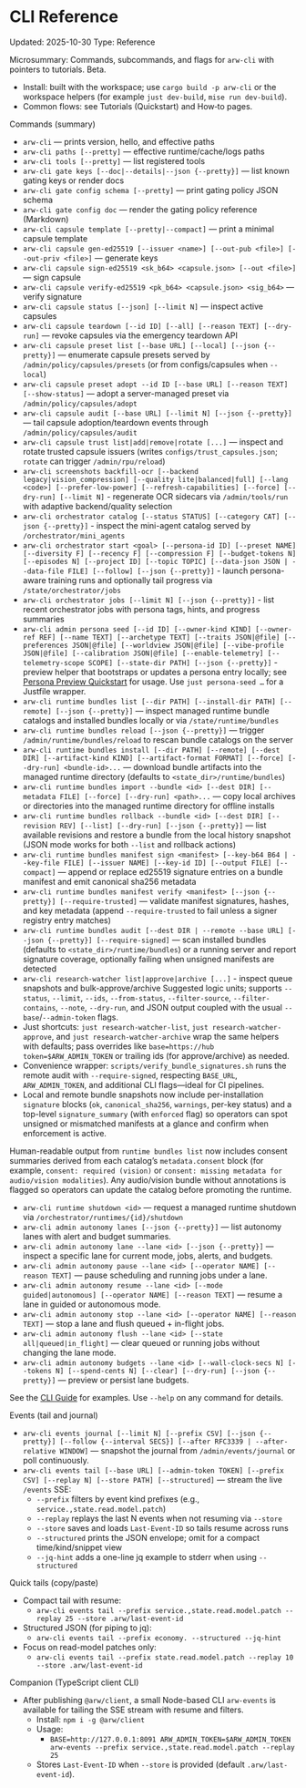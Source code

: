 # CLI Reference
Updated: 2025-10-30
Type: Reference

Microsummary: Commands, subcommands, and flags for `arw-cli` with pointers to tutorials. Beta.

- Install: built with the workspace; use `cargo build -p arw-cli` or the workspace helpers (for example `just dev-build`, `mise run dev-build`).
- Common flows: see Tutorials (Quickstart) and How‑to pages.

Commands (summary)
- `arw-cli` — prints version, hello, and effective paths
- `arw-cli paths [--pretty]` — effective runtime/cache/logs paths
- `arw-cli tools [--pretty]` — list registered tools
- `arw-cli gate keys [--doc|--details|--json {--pretty}]` — list known gating keys or render docs
- `arw-cli gate config schema [--pretty]` — print gating policy JSON schema
- `arw-cli gate config doc` — render the gating policy reference (Markdown)
- `arw-cli capsule template [--pretty|--compact]` — print a minimal capsule template
- `arw-cli capsule gen-ed25519 [--issuer <name>] [--out-pub <file>] [--out-priv <file>]` — generate keys
- `arw-cli capsule sign-ed25519 <sk_b64> <capsule.json> [--out <file>]` — sign capsule
- `arw-cli capsule verify-ed25519 <pk_b64> <capsule.json> <sig_b64>` — verify signature
- `arw-cli capsule status [--json] [--limit N]` — inspect active capsules
- `arw-cli capsule teardown [--id ID] [--all] [--reason TEXT] [--dry-run]` — revoke capsules via the emergency teardown API
- `arw-cli capsule preset list [--base URL] [--local] [--json {--pretty}]` — enumerate capsule presets served by `/admin/policy/capsules/presets` (or from configs/capsules when `--local`)
- `arw-cli capsule preset adopt --id ID [--base URL] [--reason TEXT] [--show-status]` — adopt a server-managed preset via `/admin/policy/capsules/adopt`
- `arw-cli capsule audit [--base URL] [--limit N] [--json {--pretty}]` — tail capsule adoption/teardown events through `/admin/policy/capsules/audit`
- `arw-cli capsule trust list|add|remove|rotate [...]` — inspect and rotate trusted capsule issuers (writes `configs/trust_capsules.json`; `rotate` can trigger `/admin/rpu/reload`)
- `arw-cli screenshots backfill-ocr [--backend legacy|vision_compression] [--quality lite|balanced|full] [--lang <code>] [--prefer-low-power] [--refresh-capabilities] [--force] [--dry-run] [--limit N]` - regenerate OCR sidecars via `/admin/tools/run` with adaptive backend/quality selection
- `arw-cli orchestrator catalog [--status STATUS] [--category CAT] [--json {--pretty}]` - inspect the mini-agent catalog served by `/orchestrator/mini_agents`
- `arw-cli orchestrator start <goal> [--persona-id ID] [--preset NAME] [--diversity F] [--recency F] [--compression F] [--budget-tokens N] [--episodes N] [--project ID] [--topic TOPIC] [--data-json JSON | --data-file FILE] [--follow] [--json {--pretty}]` - launch persona-aware training runs and optionally tail progress via `/state/orchestrator/jobs`
- `arw-cli orchestrator jobs [--limit N] [--json {--pretty}]` - list recent orchestrator jobs with persona tags, hints, and progress summaries
- `arw-cli admin persona seed [--id ID] [--owner-kind KIND] [--owner-ref REF] [--name TEXT] [--archetype TEXT] [--traits JSON|@file] [--preferences JSON|@file] [--worldview JSON|@file] [--vibe-profile JSON|@file] [--calibration JSON|@file] [--enable-telemetry] [--telemetry-scope SCOPE] [--state-dir PATH] [--json {--pretty}]` - preview helper that bootstraps or updates a persona entry locally; see [Persona Preview Quickstart](../guide/persona_quickstart.md) for usage. Use `just persona-seed …` for a Justfile wrapper.
- `arw-cli runtime bundles list [--dir PATH] [--install-dir PATH] [--remote] [--json {--pretty}]` — inspect managed runtime bundle catalogs and installed bundles locally or via `/state/runtime/bundles`
- `arw-cli runtime bundles reload [--json {--pretty}]` — trigger `/admin/runtime/bundles/reload` to rescan bundle catalogs on the server
- `arw-cli runtime bundles install [--dir PATH] [--remote] [--dest DIR] [--artifact-kind KIND] [--artifact-format FORMAT] [--force] [--dry-run] <bundle-id>...` — download bundle artifacts into the managed runtime directory (defaults to `<state_dir>/runtime/bundles`)
- `arw-cli runtime bundles import --bundle <id> [--dest DIR] [--metadata FILE] [--force] [--dry-run] <path>...` — copy local archives or directories into the managed runtime directory for offline installs
- `arw-cli runtime bundles rollback --bundle <id> [--dest DIR] [--revision REV] [--list] [--dry-run] [--json {--pretty}]` — list available revisions and restore a bundle from the local history snapshot (JSON mode works for both `--list` and rollback actions)
- `arw-cli runtime bundles manifest sign <manifest> [--key-b64 B64 | --key-file FILE] [--issuer NAME] [--key-id ID] [--output FILE] [--compact]` — append or replace ed25519 signature entries on a bundle manifest and emit canonical sha256 metadata
- `arw-cli runtime bundles manifest verify <manifest> [--json {--pretty}] [--require-trusted]` — validate manifest signatures, hashes, and key metadata (append `--require-trusted` to fail unless a signer registry entry matches)
- `arw-cli runtime bundles audit [--dest DIR | --remote --base URL] [--json {--pretty}] [--require-signed]` — scan installed bundles (defaults to `<state_dir>/runtime/bundles`) or a running server and report signature coverage, optionally failing when unsigned manifests are detected
- `arw-cli research-watcher list|approve|archive [...]` - inspect queue snapshots and bulk-approve/archive Suggested logic units; supports `--status`, `--limit`, `--ids`, `--from-status`, `--filter-source`, `--filter-contains`, `--note`, `--dry-run`, and JSON output coupled with the usual `--base`/`--admin-token` flags.
- Just shortcuts: `just research-watcher-list`, `just research-watcher-approve`, and `just research-watcher-archive` wrap the same helpers with defaults; pass overrides like `base=https://hub token=$ARW_ADMIN_TOKEN` or trailing ids (for approve/archive) as needed.
- Convenience wrapper: `scripts/verify_bundle_signatures.sh` runs the remote audit with `--require-signed`, respecting `BASE_URL`, `ARW_ADMIN_TOKEN`, and additional CLI flags—ideal for CI pipelines.
- Local and remote bundle snapshots now include per-installation `signature` blocks (`ok`, `canonical_sha256`, `warnings`, per-key status) and a top-level `signature_summary` (with `enforced` flag) so operators can spot unsigned or mismatched manifests at a glance and confirm when enforcement is active.

Human-readable output from `runtime bundles list` now includes consent summaries derived from each catalog’s `metadata.consent` block (for example, `consent: required (vision)` or `consent: missing metadata for audio/vision modalities`). Any audio/vision bundle without annotations is flagged so operators can update the catalog before promoting the runtime.
- `arw-cli runtime shutdown <id>` — request a managed runtime shutdown via `/orchestrator/runtimes/{id}/shutdown`
- `arw-cli admin autonomy lanes [--json {--pretty}]` — list autonomy lanes with alert and budget summaries.
- `arw-cli admin autonomy lane --lane <id> [--json {--pretty}]` — inspect a specific lane for current mode, jobs, alerts, and budgets.
- `arw-cli admin autonomy pause --lane <id> [--operator NAME] [--reason TEXT]` — pause scheduling and running jobs under a lane.
- `arw-cli admin autonomy resume --lane <id> [--mode guided|autonomous] [--operator NAME] [--reason TEXT]` — resume a lane in guided or autonomous mode.
- `arw-cli admin autonomy stop --lane <id> [--operator NAME] [--reason TEXT]` — stop a lane and flush queued + in-flight jobs.
- `arw-cli admin autonomy flush --lane <id> [--state all|queued|in_flight]` — clear queued or running jobs without changing the lane mode.
- `arw-cli admin autonomy budgets --lane <id> [--wall-clock-secs N] [--tokens N] [--spend-cents N] [--clear] [--dry-run] [--json {--pretty}]` — preview or persist lane budgets.

See the [CLI Guide](../guide/cli.md) for examples. Use `--help` on any command for details.

Events (tail and journal)
- `arw-cli events journal [--limit N] [--prefix CSV] [--json {--pretty}] [--follow {--interval SECS}] [--after RFC3339 | --after-relative WINDOW]` — snapshot the journal from `/admin/events/journal` or poll continuously.
- `arw-cli events tail [--base URL] [--admin-token TOKEN] [--prefix CSV] [--replay N] [--store PATH] [--structured]` — stream the live `/events` SSE:
  - `--prefix` filters by event kind prefixes (e.g., `service.,state.read.model.patch`)
  - `--replay` replays the last N events when not resuming via `--store`
  - `--store` saves and loads `Last-Event-ID` so tails resume across runs
  - `--structured` prints the JSON envelope; omit for a compact time/kind/snippet view
  - `--jq-hint` adds a one-line jq example to stderr when using `--structured`

Quick tails (copy/paste)
- Compact tail with resume:
  - `arw-cli events tail --prefix service.,state.read.model.patch --replay 25 --store .arw/last-event-id`
- Structured JSON (for piping to jq):
  - `arw-cli events tail --prefix economy. --structured --jq-hint`
- Focus on read-model patches only:
  - `arw-cli events tail --prefix state.read.model.patch --replay 10 --store .arw/last-event-id`

Companion (TypeScript client CLI)
- After publishing `@arw/client`, a small Node-based CLI `arw-events` is available for tailing the SSE stream with resume and filters.
  - Install: `npm i -g @arw/client`
  - Usage:
    - `BASE=http://127.0.0.1:8091 ARW_ADMIN_TOKEN=$ARW_ADMIN_TOKEN arw-events --prefix service.,state.read.model.patch --replay 25`
  - Stores `Last-Event-ID` when `--store` is provided (default `.arw/last-event-id`).
